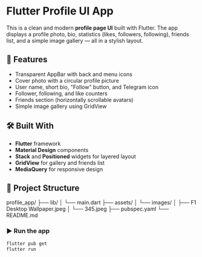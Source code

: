 # Flutter Profile UI App

This is a clean and modern **profile page UI** built with Flutter. The app displays a profile photo, bio, statistics (likes, followers, following), friends list, and a simple image gallery — all in a stylish layout.

## 📱 Features

- Transparent AppBar with back and menu icons  
- Cover photo with a circular profile picture  
- User name, short bio, "Follow" button, and Telegram icon  
- Follower, following, and like counters  
- Friends section (horizontally scrollable avatars)  
- Simple image gallery using GridView  

## 🛠️ Built With

- **Flutter** framework  
- **Material Design** components  
- **Stack** and **Positioned** widgets for layered layout  
- **GridView** for gallery and friends list  
- **MediaQuery** for responsive design  

## 📂 Project Structure


profile_app/
├── lib/
│   └── main.dart
├── assets/
│   └── images/
│       ├── F1 Desktop Wallpaper.jpeg
│       └── 345.jpeg
├── pubspec.yaml
└── README.md


### ▶️ Run the app

```bash
flutter pub get
flutter run
```

